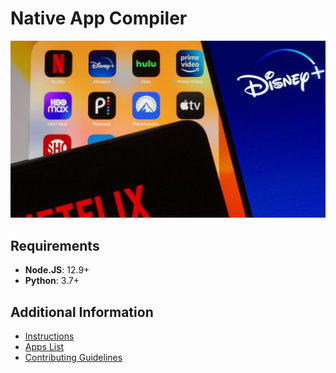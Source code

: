 # Native App Compiler

<div align="center"> <img src="banner.jpg" widht=100%></img></div>

## Requirements

 * **Node.JS**: 12.9+
 * **Python**: 3.7+

## Additional Information

 * [Instructions](https://github.com/DevCorner-Github/Nativefier-Apps/wiki/Instructions)
 * [Apps List](https://github.com/DevCorner-Github/Nativefier-Apps/wiki/Native-Apps)
 * [Contributing Guidelines](https://github.com/DevCorner-Github/Nativefier-Apps/wiki/Contributing-Guidelines)
 
